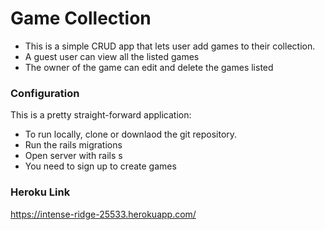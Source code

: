 # Game Collection

- This is a simple CRUD app that lets user add games to their collection.
- A guest user can view all the listed games
- The owner of the game can edit and delete the games listed

### Configuration

This is a pretty straight-forward application:
- To run locally, clone or downlaod the git repository.
- Run the rails migrations
- Open server with rails s
- You need to sign up to create games

### Heroku Link
https://intense-ridge-25533.herokuapp.com/

